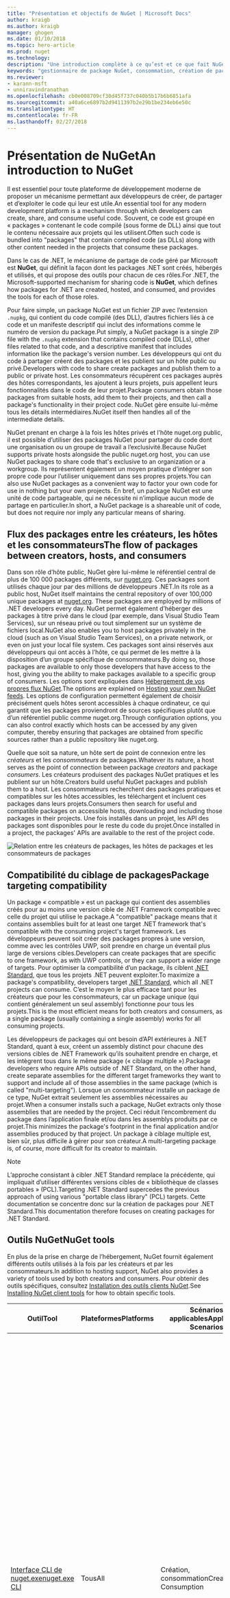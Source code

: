 ```yaml
---
title: "Présentation et objectifs de NuGet | Microsoft Docs"
author: kraigb
ms.author: kraigb
manager: ghogen
ms.date: 01/10/2018
ms.topic: hero-article
ms.prod: nuget
ms.technology: 
description: "Une introduction complète à ce qu’est et ce que fait NuGet"
keywords: "gestionnaire de package NuGet, consommation, création de package, hébergement de package"
ms.reviewer:
- karann-msft
- unniravindranathan
ms.openlocfilehash: cb0e008709cf30d45f737c040b5b17b6b6851afa
ms.sourcegitcommit: a40a6ce6897b2d9411397b2e29b1be234eb6e50c
ms.translationtype: HT
ms.contentlocale: fr-FR
ms.lasthandoff: 02/27/2018
---
```

# <a name="an-introduction-to-nuget"></a><span data-ttu-id="24919-105">Présentation de NuGet</span><span class="sxs-lookup"><span data-stu-id="24919-105">An introduction to NuGet</span></span>

<span data-ttu-id="24919-106">Il est essentiel pour toute plateforme de développement moderne de proposer un mécanisme permettant aux développeurs de créer, de partager et d’exploiter le code qui leur est utile.</span><span class="sxs-lookup"><span data-stu-id="24919-106">An essential tool for any modern development platform is a mechanism through which developers can create, share, and consume useful code.</span></span> <span data-ttu-id="24919-107">Souvent, ce code est groupé en « packages » contenant le code compilé (sous forme de DLL) ainsi que tout le contenu nécessaire aux projets qui les utilisent.</span><span class="sxs-lookup"><span data-stu-id="24919-107">Often such code is bundled into "packages" that contain compiled code (as DLLs) along with other content needed in the projects that consume these packages.</span></span>

<span data-ttu-id="24919-108">Dans le cas de .NET, le mécanisme de partage de code géré par Microsoft est **NuGet**, qui définit la façon dont les packages .NET sont créés, hébergés et utilisés, et qui propose des outils pour chacun de ces rôles.</span><span class="sxs-lookup"><span data-stu-id="24919-108">For .NET, the Microsoft-supported mechanism for sharing code is **NuGet**, which defines how packages for .NET are created, hosted, and consumed, and provides the tools for each of those roles.</span></span>

<span data-ttu-id="24919-109">Pour faire simple, un package NuGet est un fichier ZIP avec l’extension `.nupkg`, qui contient du code compilé (des DLL), d’autres fichiers liés à ce code et un manifeste descriptif qui inclut des informations comme le numéro de version du package.</span><span class="sxs-lookup"><span data-stu-id="24919-109">Put simply, a NuGet package is a single ZIP file with the `.nupkg` extension that contains compiled code (DLLs), other files related to that code, and a descriptive manifest that includes information like the package's version number.</span></span> <span data-ttu-id="24919-110">Les développeurs qui ont du code à partager créent des packages et les publient sur un hôte public ou privé.</span><span class="sxs-lookup"><span data-stu-id="24919-110">Developers with code to share create packages and publish them to a public or private host.</span></span> <span data-ttu-id="24919-111">Les consommateurs récupèrent ces packages auprès des hôtes correspondants, les ajoutent à leurs projets, puis appellent leurs fonctionnalités dans le code de leur projet.</span><span class="sxs-lookup"><span data-stu-id="24919-111">Package consumers obtain those packages from suitable hosts, add them to their projects, and then call a package's functionality in their project code.</span></span> <span data-ttu-id="24919-112">NuGet gère ensuite lui-même tous les détails intermédiaires.</span><span class="sxs-lookup"><span data-stu-id="24919-112">NuGet itself then handles all of the intermediate details.</span></span>

<span data-ttu-id="24919-113">NuGet prenant en charge à la fois les hôtes privés et l’hôte nuget.org public, il est possible d’utiliser des packages NuGet pour partager du code dont une organisation ou un groupe de travail a l’exclusivité.</span><span class="sxs-lookup"><span data-stu-id="24919-113">Because NuGet supports private hosts alongside the public nuget.org host, you can use NuGet packages to share code that's exclusive to an organization or a workgroup.</span></span> <span data-ttu-id="24919-114">Ils représentent également un moyen pratique d’intégrer son propre code pour l’utiliser uniquement dans ses propres projets.</span><span class="sxs-lookup"><span data-stu-id="24919-114">You can also use NuGet packages as a convenient way to factor your own code for use in nothing but your own projects.</span></span> <span data-ttu-id="24919-115">En bref, un package NuGet est une unité de code partageable, qui ne nécessite ni n’implique aucun mode de partage en particulier.</span><span class="sxs-lookup"><span data-stu-id="24919-115">In short, a NuGet package is a shareable unit of code, but does not require nor imply any particular means of sharing.</span></span>

## <a name="the-flow-of-packages-between-creators-hosts-and-consumers"></a><span data-ttu-id="24919-116">Flux des packages entre les créateurs, les hôtes et les consommateurs</span><span class="sxs-lookup"><span data-stu-id="24919-116">The flow of packages between creators, hosts, and consumers</span></span>

<span data-ttu-id="24919-117">Dans son rôle d’hôte public, NuGet gère lui-même le référentiel central de plus de 100 000 packages différents, sur [nuget.org](https://www.nuget.org). Ces packages sont utilisés chaque jour par des millions de développeurs .NET.</span><span class="sxs-lookup"><span data-stu-id="24919-117">In its role as a public host, NuGet itself maintains the central repository of over 100,000 unique packages at [nuget.org](https://www.nuget.org). These packages are employed by millions of .NET developers every day.</span></span> <span data-ttu-id="24919-118">NuGet permet également d’héberger des packages à titre privé dans le cloud (par exemple, dans Visual Studio Team Services), sur un réseau privé ou tout simplement sur un système de fichiers local.</span><span class="sxs-lookup"><span data-stu-id="24919-118">NuGet also enables you to host packages privately in the cloud (such as on Visual Studio Team Services), on a private network, or even on just your local file system.</span></span> <span data-ttu-id="24919-119">Ces packages sont ainsi réservés aux développeurs qui ont accès à l’hôte, ce qui permet de les mettre à la disposition d’un groupe spécifique de consommateurs.</span><span class="sxs-lookup"><span data-stu-id="24919-119">By doing so, those packages are available to only those developers that have access to the host, giving you the ability to make packages available to a specific group of consumers.</span></span> <span data-ttu-id="24919-120">Les options sont expliquées dans [Hébergement de vos propres flux NuGet](hosting-packages/overview.md).</span><span class="sxs-lookup"><span data-stu-id="24919-120">The options are explained on [Hosting your own NuGet feeds](hosting-packages/overview.md).</span></span> <span data-ttu-id="24919-121">Les options de configuration permettent également de choisir précisément quels hôtes seront accessibles à chaque ordinateur, ce qui garantit que les packages proviendront de sources spécifiques plutôt que d’un référentiel public comme nuget.org.</span><span class="sxs-lookup"><span data-stu-id="24919-121">Through configuration options, you can also control exactly which hosts can be accessed by any given computer, thereby ensuring that packages are obtained from specific sources rather than a public repository like nuget.org.</span></span>

<span data-ttu-id="24919-122">Quelle que soit sa nature, un hôte sert de point de connexion entre les *créateurs* et les *consommateurs* de packages.</span><span class="sxs-lookup"><span data-stu-id="24919-122">Whatever its nature, a host serves as the point of connection between package *creators* and package *consumers*.</span></span> <span data-ttu-id="24919-123">Les créateurs produisent des packages NuGet pratiques et les publient sur un hôte.</span><span class="sxs-lookup"><span data-stu-id="24919-123">Creators build useful NuGet packages and publish them to a host.</span></span> <span data-ttu-id="24919-124">Les consommateurs recherchent des packages pratiques et compatibles sur les hôtes accessibles, les téléchargent et incluent ces packages dans leurs projets.</span><span class="sxs-lookup"><span data-stu-id="24919-124">Consumers then search for useful and compatible packages on accessible hosts, downloading and including those packages in their projects.</span></span> <span data-ttu-id="24919-125">Une fois installés dans un projet, les API des packages sont disponibles pour le reste du code du projet.</span><span class="sxs-lookup"><span data-stu-id="24919-125">Once installed in a project, the packages' APIs are available to the rest of the project code.</span></span>

![Relation entre les créateurs de packages, les hôtes de packages et les consommateurs de packages](media/nuget-roles.png)

## <a name="package-targeting-compatibility"></a><span data-ttu-id="24919-127">Compatibilité du ciblage de packages</span><span class="sxs-lookup"><span data-stu-id="24919-127">Package targeting compatibility</span></span>

<span data-ttu-id="24919-128">Un package « compatible » est un package qui contient des assemblies créés pour au moins une version cible de .NET Framework compatible avec celle du projet qui utilise le package.</span><span class="sxs-lookup"><span data-stu-id="24919-128">A "compatible" package means that it contains assemblies built for at least one target .NET framework that's compatible with the consuming project's target framework.</span></span> <span data-ttu-id="24919-129">Les développeurs peuvent soit créer des packages propres à une version, comme avec les contrôles UWP, soit prendre en charge un éventail plus large de versions cibles.</span><span class="sxs-lookup"><span data-stu-id="24919-129">Developers can create packages that are specific to one framework, as with UWP controls, or they can support a wider range of targets.</span></span> <span data-ttu-id="24919-130">Pour optimiser la compatibilité d’un package, ils ciblent [.NET Standard](/dotnet/standard/net-standard), que tous les projets .NET peuvent exploiter.</span><span class="sxs-lookup"><span data-stu-id="24919-130">To maximize a package's compatibility, developers target [.NET Standard](/dotnet/standard/net-standard), which all .NET projects can consume.</span></span> <span data-ttu-id="24919-131">C’est le moyen le plus efficace tant pour les créateurs que pour les consommateurs, car un package unique (qui contient généralement un seul assembly) fonctionne pour tous les projets.</span><span class="sxs-lookup"><span data-stu-id="24919-131">This is the most efficient means for both creators and consumers, as a single package (usually containing a single assembly) works for all consuming projects.</span></span>

<span data-ttu-id="24919-132">Les développeurs de packages qui ont besoin d’API extérieures à .NET Standard, quant à eux, créent un assembly distinct pour chacune des versions cibles de .NET Framework qu’ils souhaitent prendre en charge, et les intègrent tous dans le même package (« ciblage multiple »).</span><span class="sxs-lookup"><span data-stu-id="24919-132">Package developers who require APIs outside of .NET Standard, on the other hand, create separate assemblies for the different target frameworks they want to support and include all of those assemblies in the same package (which is called "multi-targeting").</span></span> <span data-ttu-id="24919-133">Lorsque un consommateur installe un package de ce type, NuGet extrait seulement les assemblies nécessaires au projet.</span><span class="sxs-lookup"><span data-stu-id="24919-133">When a consumer installs such a package, NuGet extracts only those assemblies that are needed by the project.</span></span> <span data-ttu-id="24919-134">Ceci réduit l’encombrement du package dans l’application finale et/ou dans les assemblys produits par ce projet.</span><span class="sxs-lookup"><span data-stu-id="24919-134">This minimizes the package's footprint in the final application and/or assemblies produced by that project.</span></span> <span data-ttu-id="24919-135">Un package à ciblage multiple est, bien sûr, plus difficile à gérer pour son créateur.</span><span class="sxs-lookup"><span data-stu-id="24919-135">A multi-targeting package is, of course, more difficult for its creator to maintain.</span></span>

> [!Note]
> <span data-ttu-id="24919-136">L’approche consistant à cibler .NET Standard remplace la précédente, qui impliquait d’utiliser différentes versions cibles de « bibliothèque de classes portables » (PCL).</span><span class="sxs-lookup"><span data-stu-id="24919-136">Targeting .NET Standard supercedes the previous approach of using various "portable class library" (PCL) targets.</span></span> <span data-ttu-id="24919-137">Cette documentation se concentre donc sur la création de packages pour .NET Standard.</span><span class="sxs-lookup"><span data-stu-id="24919-137">This documentation therefore focuses on creating packages for .NET Standard.</span></span>

## <a name="nuget-tools"></a><span data-ttu-id="24919-138">Outils NuGet</span><span class="sxs-lookup"><span data-stu-id="24919-138">NuGet tools</span></span>

<span data-ttu-id="24919-139">En plus de la prise en charge de l’hébergement, NuGet fournit également différents outils utilisés à la fois par les créateurs et par les consommateurs.</span><span class="sxs-lookup"><span data-stu-id="24919-139">In addition to hosting support, NuGet also provides a variety of tools used by both creators and consumers.</span></span> <span data-ttu-id="24919-140">Pour obtenir des outils spécifiques, consultez [Installation des outils clients NuGet](install-nuget-client-tools.md).</span><span class="sxs-lookup"><span data-stu-id="24919-140">See [Installing NuGet client tools](install-nuget-client-tools.md) for how to obtain specific tools.</span></span>

| <span data-ttu-id="24919-141">Outil</span><span class="sxs-lookup"><span data-stu-id="24919-141">Tool</span></span> | <span data-ttu-id="24919-142">Plateformes</span><span class="sxs-lookup"><span data-stu-id="24919-142">Platforms</span></span> | <span data-ttu-id="24919-143">Scénarios applicables</span><span class="sxs-lookup"><span data-stu-id="24919-143">Applicable Scenarios</span></span> | <span data-ttu-id="24919-144">Description</span><span class="sxs-lookup"><span data-stu-id="24919-144">Description</span></span> |
| --- | --- | --- | --- |
| [<span data-ttu-id="24919-145">Interface CLI de nuget.exe</span><span class="sxs-lookup"><span data-stu-id="24919-145">nuget.exe CLI</span></span>](tools/nuget-exe-cli-reference.md) | <span data-ttu-id="24919-146">Tous</span><span class="sxs-lookup"><span data-stu-id="24919-146">All</span></span> | <span data-ttu-id="24919-147">Création, consommation</span><span class="sxs-lookup"><span data-stu-id="24919-147">Creation, Consumption</span></span> | <span data-ttu-id="24919-148">Fournit toutes les fonctionnalités de NuGet, avec certaines commandes s’appliquant spécifiquement aux créateurs de package, certaines seulement aux consommateurs et d’autres aux deux.</span><span class="sxs-lookup"><span data-stu-id="24919-148">Provides all NuGet capabilities, with some commands applying specifically to package creators, some applying only to consumers, and others applying to both.</span></span> <span data-ttu-id="24919-149">Par exemple, les créateurs de packages utilisent la commande `nuget pack` pour créer un package à partir de différents assemblies et des fichiers associés, les consommateurs utilisent `nuget install` pour inclure des packages dans un dossier de projet, et tous utilisent `nuget config` pour définir les variables de configuration NuGet.</span><span class="sxs-lookup"><span data-stu-id="24919-149">For example, package creators use the `nuget pack` command to create a package from various assemblies and related files, package consumers use `nuget install` to include packages in a project folder, and everyone uses `nuget config` to set NuGet configuration variables.</span></span> <span data-ttu-id="24919-150">L’interface CLI NuGet, indépendante de la plateforme, n’interagit pas avec les projets Visual Studio.</span><span class="sxs-lookup"><span data-stu-id="24919-150">As a platform-agnostic tool, the NuGet CLI does not interact with Visual Studio projects.</span></span> |
| [<span data-ttu-id="24919-151">Interface CLI .NET</span><span class="sxs-lookup"><span data-stu-id="24919-151">dotnet CLI</span></span>](tools/dotnet-Commands.md) | <span data-ttu-id="24919-152">Tous</span><span class="sxs-lookup"><span data-stu-id="24919-152">All</span></span> | <span data-ttu-id="24919-153">Création, consommation</span><span class="sxs-lookup"><span data-stu-id="24919-153">Creation, Consumption</span></span> | <span data-ttu-id="24919-154">Propose certaines des fonctionnalités de l’interface CLI NuGet directement dans la chaîne d’outils .NET Core.</span><span class="sxs-lookup"><span data-stu-id="24919-154">Provides certain NuGet CLI capabilities directly within the .NET Core tool chain.</span></span> <span data-ttu-id="24919-155">Tout comme l’interface CLI NuGet, l’interface CLI dotnet n’interagit pas avec les projets Visual Studio.</span><span class="sxs-lookup"><span data-stu-id="24919-155">As with the NuGet CLI, the dotnet CLI does not interact with Visual Studio projects.</span></span> |
| [<span data-ttu-id="24919-156">Console du Gestionnaire de package</span><span class="sxs-lookup"><span data-stu-id="24919-156">Package Manager Console</span></span>](tools/package-manager-console.md) | <span data-ttu-id="24919-157">Visual Studio sur Windows</span><span class="sxs-lookup"><span data-stu-id="24919-157">Visual Studio on Windows</span></span> | <span data-ttu-id="24919-158">Consommation</span><span class="sxs-lookup"><span data-stu-id="24919-158">Consumption</span></span> | <span data-ttu-id="24919-159">Propose des [commandes PowerShell](tools/Powershell-Reference.md) permettant d’installer et de gérer des packages dans les projets Visual Studio.</span><span class="sxs-lookup"><span data-stu-id="24919-159">Provides [PowerShell commands](tools/Powershell-Reference.md) for installing and managing packages in Visual Studio projects.</span></span> |
| [<span data-ttu-id="24919-160">Interface utilisateur du Gestionnaire de package</span><span class="sxs-lookup"><span data-stu-id="24919-160">Package Manager UI</span></span>](tools/package-manager-ui.md) | <span data-ttu-id="24919-161">Visual Studio sur Windows</span><span class="sxs-lookup"><span data-stu-id="24919-161">Visual Studio on Windows</span></span> | <span data-ttu-id="24919-162">Consommation</span><span class="sxs-lookup"><span data-stu-id="24919-162">Consumption</span></span> | <span data-ttu-id="24919-163">Propose une interface utilisateur facile d’utilisation permettant d’installer et de gérer des packages dans les projets Visual Studio.</span><span class="sxs-lookup"><span data-stu-id="24919-163">Provides an easy-to-use UI for installing and managing packages in Visual Studio projects.</span></span> |
| [<span data-ttu-id="24919-164">Interface utilisateur de gestion de NuGet</span><span class="sxs-lookup"><span data-stu-id="24919-164">Manage NuGet UI</span></span>](/visualstudio/mac/nuget-walkthrough) | <span data-ttu-id="24919-165">Visual Studio pour Mac</span><span class="sxs-lookup"><span data-stu-id="24919-165">Visual Studio for Mac</span></span> | <span data-ttu-id="24919-166">Consommation</span><span class="sxs-lookup"><span data-stu-id="24919-166">Consumption</span></span> | <span data-ttu-id="24919-167">Propose une interface utilisateur facile d’utilisation permettant d’installer et de gérer des packages dans les projets Mac.</span><span class="sxs-lookup"><span data-stu-id="24919-167">Provide an easy-to-use UI for installing and managing packages in Visual Studio for Mac projects.</span></span> |
| [<span data-ttu-id="24919-168">MSBuild</span><span class="sxs-lookup"><span data-stu-id="24919-168">MSBuild</span></span>](reference/msbuild-targets.md) | <span data-ttu-id="24919-169">Windows</span><span class="sxs-lookup"><span data-stu-id="24919-169">Windows</span></span> | <span data-ttu-id="24919-170">Création, consommation</span><span class="sxs-lookup"><span data-stu-id="24919-170">Creation, Consumption</span></span> | <span data-ttu-id="24919-171">Offre la possibilité de créer et de restaurer directement des packages utilisés dans un projet avec la chaîne d’outils MSBuild.</span><span class="sxs-lookup"><span data-stu-id="24919-171">Provides the ability to create packages and restore packages used in a project directly through the MSBuild tool chain.</span></span> |

<span data-ttu-id="24919-172">Comme on peut le constater, les outils NuGet à utiliser dépendent fortement de l’activité (création, utilisation ou publication de packages), ainsi que de la plateforme utilisée.</span><span class="sxs-lookup"><span data-stu-id="24919-172">As you can see, the NuGet tools you work with depend greatly on whether you're creating, consuming, or publishing packages, and the platform on which you're working.</span></span> <span data-ttu-id="24919-173">Les créateurs de packages en sont en général également des consommateurs, car ils s’appuient sur des fonctionnalités qui existent dans d’autres packages NuGet.</span><span class="sxs-lookup"><span data-stu-id="24919-173">Package creators are typically also consumers, as they build on top of functionality that exists in other NuGet packages.</span></span> <span data-ttu-id="24919-174">Bien sûr, ces packages peuvent à leur tour dépendre d’autres packages.</span><span class="sxs-lookup"><span data-stu-id="24919-174">And those packages, of course, may in turn depend on still others.</span></span>

<span data-ttu-id="24919-175">Pour plus d’informations, commencez par les articles [Workflow de création de packages](create-packages/Overview-and-Workflow.md) et [Workflow d’utilisation de packages](consume-packages/Overview-and-Workflow.md).</span><span class="sxs-lookup"><span data-stu-id="24919-175">For more information, start with the [Package creation workflow](create-packages/Overview-and-Workflow.md) and [Package consumption workflow](consume-packages/Overview-and-Workflow.md) articles.</span></span>

## <a name="managing-dependencies"></a><span data-ttu-id="24919-176">Gestion des dépendances</span><span class="sxs-lookup"><span data-stu-id="24919-176">Managing dependencies</span></span>

<span data-ttu-id="24919-177">La facilité à s’appuyer sur le travail des autres est l’un des aspects les plus puissants d’un système de gestion des packages.</span><span class="sxs-lookup"><span data-stu-id="24919-177">The ability to easily build on the work of others is one of most powerful features of a package management system.</span></span> <span data-ttu-id="24919-178">En conséquence, la plus grande partie du travail effectué par NuGet consiste à gérer cette arborescence ou ce « graphique » de dépendance pour chaque projet.</span><span class="sxs-lookup"><span data-stu-id="24919-178">Accordingly, much of what NuGet does is managing that dependency tree or "graph" on behalf of a project.</span></span> <span data-ttu-id="24919-179">Autrement dit, vous devez vous préoccuper seulement des packages que vous utilisez directement dans un projet.</span><span class="sxs-lookup"><span data-stu-id="24919-179">Simply said, you need only concern yourself with those packages that you're directly using in a project.</span></span> <span data-ttu-id="24919-180">Si l’un d’entre eux utilise lui-même d’autres packages (et ainsi de suite), NuGet se charge de toutes ces dépendances des niveaux inférieurs.</span><span class="sxs-lookup"><span data-stu-id="24919-180">If any of those packages themselves consume other packages (which can, in turn, consume still others), NuGet takes care of all those down-level dependencies.</span></span>

<span data-ttu-id="24919-181">L’illustration suivante montre un projet qui dépend de cinq packages, qui à leur tour dépendent de plusieurs autres.</span><span class="sxs-lookup"><span data-stu-id="24919-181">The following image shows a project that depends on five packages, which in turn depend on a number of others.</span></span>

![Exemple de graphe des dépendances NuGet pour un projet .NET](media/dependency-graph.png)

<span data-ttu-id="24919-183">Notez que certains packages apparaissent plusieurs fois dans le graphe des dépendances.</span><span class="sxs-lookup"><span data-stu-id="24919-183">Notice that some packages appear multiple times in the dependency graph.</span></span> <span data-ttu-id="24919-184">Par exemple, il existe trois consommateurs différents du package B, et chaque consommateur peut également spécifier une version différente pour ce package (non représenté).</span><span class="sxs-lookup"><span data-stu-id="24919-184">For example, there are three different consumers of package B, and each consumer might also specify a different version for that package (not shown).</span></span> <span data-ttu-id="24919-185">C’est un cas courant, en particulier pour les packages les plus utilisés.</span><span class="sxs-lookup"><span data-stu-id="24919-185">This is a common occurrence, especially for widely-used packages.</span></span> <span data-ttu-id="24919-186">Heureusement, NuGet se charge de tout le travail en identifiant exactement la version du package B qui convient à tous les consommateurs.</span><span class="sxs-lookup"><span data-stu-id="24919-186">NuGet fortunately does all the hard work to determine exactly which version of package B satisfies all consumers.</span></span> <span data-ttu-id="24919-187">NuGet fait ensuite de même pour tous les autres packages, quelle que soit la profondeur du graphique de dépendance.</span><span class="sxs-lookup"><span data-stu-id="24919-187">NuGet then does the same for all other packages, no matter how deep the dependency graph.</span></span>

<span data-ttu-id="24919-188">Pour plus d’informations sur la façon dont NuGet réalise ce service, consultez [Résolution des dépendances](consume-packages/dependency-resolution.md).</span><span class="sxs-lookup"><span data-stu-id="24919-188">For more details on how NuGet performs this service, see [Dependency resolution](consume-packages/dependency-resolution.md).</span></span>

## <a name="tracking-references-and-restoring-packages"></a><span data-ttu-id="24919-189">Suivi des références et restauration de packages</span><span class="sxs-lookup"><span data-stu-id="24919-189">Tracking references and restoring packages</span></span>

<span data-ttu-id="24919-190">Comme les projets peuvent facilement être déplacés entre les ordinateurs des développeurs, entre les référentiels de contrôle de code source, entre les serveurs de builds, etc., il est très peu pratique de conserver les assemblys binaires des packages NuGet directement liés à un projet.</span><span class="sxs-lookup"><span data-stu-id="24919-190">Because projects can easily move between developer computers, source control repositories, build servers, and so forth, it's highly impractical to keep binary assemblies from NuGet packages directly bound to a project.</span></span> <span data-ttu-id="24919-191">Cela aurait pour effet d’encombrer inutilement chacune des copies du projet (et ainsi de gaspiller de l’espace dans les référentiels de contrôle de code source).</span><span class="sxs-lookup"><span data-stu-id="24919-191">Doing so would make each copy of the project unnecessarily bloated (and thereby waste space in source control repositories).</span></span> <span data-ttu-id="24919-192">Il serait également très difficile de mettre à jour les fichiers binaires des packages, car la nouvelle version devrait s’appliquer à toutes les copies du projet.</span><span class="sxs-lookup"><span data-stu-id="24919-192">It would also make it very difficult to update package binaries to newer versions as updates would have to be applied across all copies of the project.</span></span>

<span data-ttu-id="24919-193">NuGet gère plutôt une simple liste de références des packages dont dépend le projet, qui englobe les dépendances de niveau supérieur et de niveau inférieur.</span><span class="sxs-lookup"><span data-stu-id="24919-193">NuGet instead maintains a simple reference list of the packages upon which a project depends, including both top-level and down-level dependencies.</span></span> <span data-ttu-id="24919-194">Autrement dit, lorsque un package est installé dans un projet à partir d’un hôte, NuGet enregistre l’identificateur et le numéro de version du package dans cette liste de références.</span><span class="sxs-lookup"><span data-stu-id="24919-194">That is, whenever you install a package from some host into a project, NuGet records the package identifier and version number in the reference list.</span></span> <span data-ttu-id="24919-195">(La désinstallation d’un package supprime bien sûr celui-ci de la liste.) NuGet offre un moyen de restaurer tous les packages référencés à la demande, comme le décrit la section [Restauration de packages](consume-packages/package-restore.md).</span><span class="sxs-lookup"><span data-stu-id="24919-195">(Uninstalling a package, of course, removes it from the list.) NuGet then provides a means to restore all referenced packages upon request, as described on [Package restore](consume-packages/package-restore.md).</span></span>

![Une liste des références NuGet est créée à l’installation du package et elle peut être utilisée pour restaurer des packages ailleurs.](media/nuget-restore.png)

<span data-ttu-id="24919-197">Avec seulement la liste des références, NuGet peut à tout moment réinstaller &mdash; autrement dit, *restaurer* &mdash; tous ces packages à partir d’hôtes publics et privés.</span><span class="sxs-lookup"><span data-stu-id="24919-197">With only the reference list, NuGet can then reinstall&mdash;that is, *restore*&mdash;all of those packages from public and/or private hosts at any later time.</span></span> <span data-ttu-id="24919-198">Pour valider un projet dans le contrôle de code source ou le partager par un autre moyen, il suffit d’inclure la liste des références et d’exclure les fichiers binaires des packages (consultez la section [Packages et contrôle de code source](consume-packages/packages-and-source-control.md).)</span><span class="sxs-lookup"><span data-stu-id="24919-198">When committing a project to source control, or sharing it in some other way, you include only the reference list and exclude any package binaries (see [Packages and source control](consume-packages/packages-and-source-control.md).)</span></span>

<span data-ttu-id="24919-199">L’ordinateur qui reçoit un projet, par exemple un serveur de builds obtenant une copie du projet dans le cadre d’un système de déploiement automatisé, demande simplement à NuGet de restaurer les dépendances quand elles sont nécessaires.</span><span class="sxs-lookup"><span data-stu-id="24919-199">The computer that receives a project, such as a build server obtaining a copy of the project as part of an automated deployment system, simply asks NuGet to restore dependencies whenever they're needed.</span></span> <span data-ttu-id="24919-200">Les systèmes de génération, comme Visual Studio Team Services, fournissent des étapes de « restauration NuGet » à cette fin.</span><span class="sxs-lookup"><span data-stu-id="24919-200">Build systems like Visual Studio Team Services provide "NuGet restore" steps for this exact purpose.</span></span> <span data-ttu-id="24919-201">De même, lorsque les développeurs récupèrent une copie d’un projet (par exemple, en clonant un référentiel), ils peuvent appeler une commande du type `nuget restore` (interface CLI NuGet), `dotnet restore` (interface CLI dotnet) ou `Install-Package` (console du Gestionnaire de package) pour avoir tous les packages nécessaires.</span><span class="sxs-lookup"><span data-stu-id="24919-201">Similarly, when developers obtain a copy of a project (as when cloning a repository), they can invoke a command like `nuget restore` (NuGet CLI), `dotnet restore` (dotnet CLI), or `Install-Package` (Package Manager Console) to obtain all the necessary packages.</span></span> <span data-ttu-id="24919-202">Visual Studio, pour sa part, restaure automatiquement les packages lors de la création d’un projet.</span><span class="sxs-lookup"><span data-stu-id="24919-202">Visual Studio, for its part, automatically restores packages when building a project.</span></span>

<span data-ttu-id="24919-203">Le rôle principal de NuGet pour les développeurs est clairement de gérer cette liste de références pour le compte de votre projet, et de fournir les moyens de restaurer efficacement (et de mettre à jour) les packages référencés.</span><span class="sxs-lookup"><span data-stu-id="24919-203">Clearly, then, NuGet's primary role where developers are concerned is maintaining that reference list on behalf of your project and providing the means to efficiently restore (and update) those referenced packages.</span></span> <span data-ttu-id="24919-204">Cette liste est gérée dans un des deux *formats de gestion des packages*, nommés :</span><span class="sxs-lookup"><span data-stu-id="24919-204">This list is maintained in one of two *package management formats*, as they're called:</span></span>

- <span data-ttu-id="24919-205">[`packages.config`](reference/packages-config.md): *(NuGet 1.0+)* Un fichier XML qui gère une liste plate de toutes les dépendances du projet, y compris les dépendances des autres packages installés.</span><span class="sxs-lookup"><span data-stu-id="24919-205">[`packages.config`](reference/packages-config.md): *(NuGet 1.0+)* An XML file that maintains a flat list of all dependencies in the project, including the dependencies of other installed packages.</span></span>
- <span data-ttu-id="24919-206">[PackageReference](consume-packages/package-references-in-project-files.md) (ou « Références des packages dans les fichiers projet ») : *(NuGet 4.0+)* Gère la liste des dépendances de niveau supérieur d’un projet directement dans le fichier projet ; aucun fichier distinct n’est nécessaire.</span><span class="sxs-lookup"><span data-stu-id="24919-206">[PackageReference](consume-packages/package-references-in-project-files.md) (or "package references in project files") | *(NuGet 4.0+)* Maintains a list of a project's top-level dependencies directly within the project file, so no separate file is needed.</span></span> <span data-ttu-id="24919-207">Un fichier associé, `project.assets.json`, est généré dynamiquement pour gérer le graphique de dépendance global.</span><span class="sxs-lookup"><span data-stu-id="24919-207">An associated file, `project.assets.json`, is dynamically generated to manage the overall dependency graph.</span></span>

<span data-ttu-id="24919-208">Le format de gestion des packages utilisé dépend du type de projet, ainsi que de la version disponible de NuGet (ou de Visual Studio).</span><span class="sxs-lookup"><span data-stu-id="24919-208">Which package management format is employed in any given project depends on the project type, and the available version of NuGet (and/or Visual Studio).</span></span> <span data-ttu-id="24919-209">Pour savoir quel format est utilisé, recherchez `packages.config` dans la racine du projet après avoir installé votre premier package.</span><span class="sxs-lookup"><span data-stu-id="24919-209">To check what format is being used, simply look for `packages.config` in the project root after installing your first package.</span></span> <span data-ttu-id="24919-210">Si vous ne possédez pas ce fichier, recherchez l’élément &lt;PackageReference&gt; directement dans le fichier projet.</span><span class="sxs-lookup"><span data-stu-id="24919-210">If you don't have that file, look in the project file directly for a &lt;PackageReference&gt;element.</span></span>

## <a name="what-else-does-nuget-do"></a><span data-ttu-id="24919-211">Autres fonctionnalités de NuGet</span><span class="sxs-lookup"><span data-stu-id="24919-211">What else does NuGet do?</span></span>

<span data-ttu-id="24919-212">Nous avons vu jusqu’ici les caractéristiques suivantes de NuGet :</span><span class="sxs-lookup"><span data-stu-id="24919-212">So far you've learned the following characteristics of NuGet:</span></span>
- <span data-ttu-id="24919-213">NuGet propose le référentiel central nuget.org, qui prend en charge l’hébergement privé.</span><span class="sxs-lookup"><span data-stu-id="24919-213">NuGet provides the central nuget.org repository with support for private hosting.</span></span>
- <span data-ttu-id="24919-214">NuGet fournit les outils dont les développeurs ont besoin pour créer, publier et consommer des packages.</span><span class="sxs-lookup"><span data-stu-id="24919-214">NuGet provides the tools developers need for creating, publishing, and consuming packages.</span></span>
- <span data-ttu-id="24919-215">Plus important encore, NuGet gère la liste des références des packages utilisés dans le projet, et a la capacité de restaurer et de mettre à jour ces packages à partir de cette liste.</span><span class="sxs-lookup"><span data-stu-id="24919-215">Most importantly, NuGet maintains a reference list of packages used in a project and the ability to restore and update those packages from that list.</span></span>

<span data-ttu-id="24919-216">Pour que ces processus fonctionnent efficacement, NuGet effectue certaines optimisations en arrière-plan.</span><span class="sxs-lookup"><span data-stu-id="24919-216">To make these processes work efficiently, NuGet does some behind-the-scenes optimizations.</span></span> <span data-ttu-id="24919-217">Plus particulièrement, NuGet gère des caches de packages à la fois au niveau de l’ordinateur et au niveau du projet, de façon à réduire le temps nécessaire à l’installation et à la réinstallation.</span><span class="sxs-lookup"><span data-stu-id="24919-217">Most notably, NuGet manages both computer-wide and project-specific package caches to shortcut installation and reinstallation.</span></span> <span data-ttu-id="24919-218">Pour tout ce qui concerne le cache au niveau de l’ordinateur, les packages téléchargés et installés dans un projet sont stockés dans le cache ; ainsi, l’installation d’un même package dans un autre projet ne nécessite pas de nouveau téléchargement.</span><span class="sxs-lookup"><span data-stu-id="24919-218">Where the computer-wide cache is concerned, any package that you download and install in a project is stored in the cache, such that installing the same package in another project doesn't incur another download.</span></span> <span data-ttu-id="24919-219">Ceci est réellement très pratique quand vous restaurez fréquemment un grand nombre de packages, comme sur un serveur de builds.</span><span class="sxs-lookup"><span data-stu-id="24919-219">This is clearly very helpful when you're frequently restoring a larger number of packages, as on a build server.</span></span> <span data-ttu-id="24919-220">Pour plus d’informations sur ce mécanisme et comment l’utiliser, consultez [Gestion du cache NuGet](consume-packages/Managing-the-Nuget-Cache.md).</span><span class="sxs-lookup"><span data-stu-id="24919-220">For more details on the mechanism and how to work with it, see [Managing the NuGet cache](consume-packages/Managing-the-Nuget-Cache.md).</span></span>

<span data-ttu-id="24919-221">Pour un projet donné, NuGet gère le graphique de dépendance global, ce qui implique de résoudre à nouveau des références multiples à différentes versions du même package.</span><span class="sxs-lookup"><span data-stu-id="24919-221">Within an individual project, NuGet manages the overall dependency graph, which again includes resolving multiple references to different versions of the same package.</span></span> <span data-ttu-id="24919-222">Il est fréquent qu’un projet ait une dépendance d’un ou plusieurs packages qui ont eux-mêmes les mêmes dépendances.</span><span class="sxs-lookup"><span data-stu-id="24919-222">It's quite common that a project takes a dependency on one or more packages that themselves have the same dependencies.</span></span> <span data-ttu-id="24919-223">Par exemple, certains des packages utilitaires les plus pratiques de nuget.org sont utilisés par beaucoup d’autres packages.</span><span class="sxs-lookup"><span data-stu-id="24919-223">Some of the most useful utility packages on nuget.org are employed by many other packages.</span></span> <span data-ttu-id="24919-224">Pris dans sa totalité, le graphique de dépendance peut facilement comporter dix références distinctes à des versions différentes du même package.</span><span class="sxs-lookup"><span data-stu-id="24919-224">In the entire dependency graph, then, you could easily have ten different references to different versions of the same package.</span></span> <span data-ttu-id="24919-225">Pour éviter d’importer plusieurs versions de ce package dans l’application elle-même, NuGet repère la version utilisable par tout le monde.</span><span class="sxs-lookup"><span data-stu-id="24919-225">To avoid bringing multiple versions of that package into the application itself, NuGet sorts out which single version can be used by all consumers.</span></span> <span data-ttu-id="24919-226">(Pour plus d’informations, consultez la page [Résolution des dépendances](consume-packages/dependency-resolution.md).)</span><span class="sxs-lookup"><span data-stu-id="24919-226">(For more information, see [Dependency Resolution](consume-packages/dependency-resolution.md).)</span></span>

<span data-ttu-id="24919-227">De plus, NuGet gère toutes les spécifications liées à la façon dont les packages sont structurés (notamment la [localisation](create-packages/creating-localized-packages.md) et les [symboles de débogage](create-packages/symbol-packages.md)) et dont ils sont référencés (notamment les [plages de versions](reference/package-versioning.md#version-ranges-and-wildcards) et les [préversions](create-packages/prerelease-packages.md).) NuGet propose également différentes API permettant d’interagir par programme avec ses services, et offre un support aux développeurs qui écrivent des modèles de projet et des extensions Visual Studio.</span><span class="sxs-lookup"><span data-stu-id="24919-227">Beyond that, NuGet maintains all the specifications related to how packages are structured (including [localization](create-packages/creating-localized-packages.md) and [debug symbols](create-packages/symbol-packages.md)) and how they are referenced (including [version ranges](reference/package-versioning.md#version-ranges-and-wildcards) and [pre-release versions](create-packages/prerelease-packages.md).) NuGet also provides various APIs to work with its services programmatically, and provides support for developers who write Visual Studio extensions and project templates.</span></span>

<span data-ttu-id="24919-228">Prenez un moment pour parcourir la table des matières de cette documentation : toutes ces fonctionnalités y sont représentées, ainsi que des notes de publication remontant aux débuts de NuGet.</span><span class="sxs-lookup"><span data-stu-id="24919-228">Take a moment to browse the table of contents for this documentation, and you see all of these capabilities represented there, along with release notes dating back to NuGet's beginnings.</span></span>

## <a name="comments-contributions-and-issues"></a><span data-ttu-id="24919-229">Commentaires, contributions et problèmes</span><span class="sxs-lookup"><span data-stu-id="24919-229">Comments, contributions, and issues</span></span>

<span data-ttu-id="24919-230">Enfin, les commentaires et les contributions à cette documentation sont les bienvenus &mdash; sélectionnez simplement les commandes **Commentaires** et **Modifier** en haut d’une page, ou consultez le [référentiel de documents ](https://github.com/NuGet/docs.microsoft.com-nuget/) et la [liste des documents consacrés aux problèmes](https://github.com/NuGet/docs.microsoft.com-nuget/issues) sur GitHub.</span><span class="sxs-lookup"><span data-stu-id="24919-230">Finally, we very much welcome comments and contributions to this documentation&mdash;just select the **Feedback** and **Edit** commands on the top of any page, or visit the [docs repository](https://github.com/NuGet/docs.microsoft.com-nuget/) and [docs issue list](https://github.com/NuGet/docs.microsoft.com-nuget/issues) on GitHub.</span></span>

<span data-ttu-id="24919-231">Nous apprécions également les contributions à NuGet lui-même via ses [différents dépôts GitHub](https://github.com/NuGet/Home). Vous pouvez trouver les problèmes de NuGet sur [https://github.com/NuGet/home/issues](https://github.com/NuGet/home/issues).</span><span class="sxs-lookup"><span data-stu-id="24919-231">We also welcome contributions to NuGet itself through its [various GitHub repositories](https://github.com/NuGet/Home); NuGet issues can be found on [https://github.com/NuGet/home/issues](https://github.com/NuGet/home/issues).</span></span>

<span data-ttu-id="24919-232">Profitez de votre expérience NuGet !</span><span class="sxs-lookup"><span data-stu-id="24919-232">Enjoy your NuGet experience!</span></span>
